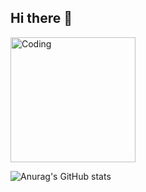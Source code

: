 ## Hi there 👋
<img align="mid" alt="Coding" width="200" src="https://gifs.obs.ru-moscow-1.hc.sbercloud.ru/53f8c1e3774ebc2594e2ac0dfeb5bdff777f8831676c93b4e91f1a278463ca5c.gif">

![Anurag's GitHub stats](https://github-readme-stats.vercel.app/api?username=SlavaSheben&theme=midnight-purple&show_icons=true)


<!--
**SlavaSheben/SlavaSheben** is a ✨ _special_ ✨ repository because its `README.md` (this file) appears on your GitHub profile.

Here are some ideas to get you started:

-->
